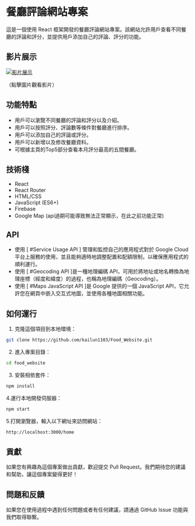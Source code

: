 # 餐廳評論網站專案

這是一個使用 React 框架開發的餐廳評論網站專案。該網站允許用戶查看不同餐廳的評論和評分，並提供用戶添加自己的評論、評分的功能。

## 影片展示

[![影片展示](https://img.youtube.com/vi/VvKFSDbbvzY/0.jpg)](https://www.youtube.com/watch?v=VvKFSDbbvzY)

（點擊圖片觀看影片）

## 功能特點

- 用戶可以瀏覽不同餐廳的評論和評分以及介紹。
- 用戶可以按照評分、評論數等條件對餐廳進行排序。
- 用戶可以添加自己的評論或評分。
- 用戶可以新增以及修改餐廳資料。
- 可根據主頁的Top5部分查看本月評分最高的五間餐廳。

## 技術棧

- React
- React Router
- HTML/CSS
- JavaScript (ES6+)
- Firebase
- Google Map (api過期可能導致無法正常顯示，在此之前功能正常)

## API 
- 使用 [ #Service Usage API ] 管理和監控自己的應用程式對於 Google Cloud 平台上服務的使用，並且能夠適時地調整配置和配額限制，以確保應用程式的順利運行。
- 使用 [ #Geocoding API ]是一種地理編碼 API，可用於將地址或地名轉換為地理座標（經度和緯度）的過程，也稱為地理編碼（Geocoding）。
- 使用 [ #Maps JavaScript API ]是 Google 提供的一個 JavaScript API，它允許您在網頁中嵌入交互式地圖，並使用各種地圖相關功能。


## 如何運行

1. 克隆這個項目到本地環境：

```bash
git clone https://github.com/kailun1103/Food_Website.git
```

2. 進入專案目錄：

```bash
cd food_website
```

3. 安裝相依套件：

```bash
npm install
```

4.運行本地開發伺服器：

```bash
npm start
```

5.打開瀏覽器，輸入以下網址來訪問網站：

```bash
http://localhost:3000/home
```

## 貢獻

如果您有興趣為這個專案做出貢獻，歡迎提交 Pull Request。我們期待您的建議和幫助，讓這個專案變得更好！


## 問題和反饋

如果您在使用過程中遇到任何問題或者有任何建議，請通過 GitHub Issue 功能與我們取得聯繫。

